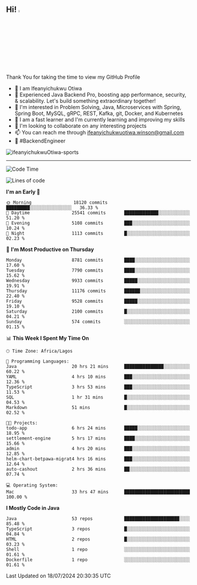 <!-- BLOG-POST-LIST:START --><!-- BLOG-POST-LIST:END -->

## Hi! <img src="https://media.giphy.com/media/hvRJCLFzcasrR4ia7z/giphy.gif" width="4%"> 

Thank You for taking the time to view my GitHub Profile

- 👋 I am Ifeanyichukwu Otiwa
- 🚀 Experienced Java Backend Pro, boosting app performance, security, & scalability. Let's build something extraordinary together!
- 👀 I'm interested in Problem Solving, Java, Microservices with Spring, Spring Boot, MySQL, gRPC, REST, Kafka, git, Docker, and Kubernetes
- 🌱 I am a fast learner and I'm currently learning and improving my skills
- 💞️ I'm looking to collaborate on any interesting projects
- 📫 You can reach me through ifeanyichukwuotiwa.winson@gmail.com
- 🚀 #BackendEngineer

<p align="left" marginTop="10px"> <img src="https://komarev.com/ghpvc/?username=ifeanyichukwuOtiwa-sports&label=Profile%20views&color=0e75b6&style=for-the-badge" alt="ifeanyichukwuOtiwa-sports" /> </p>

***

<!--START_SECTION:waka-->
![Code Time](http://img.shields.io/badge/Code%20Time-2%2C648%20hrs%2056%20mins-blue)

![Lines of code](https://img.shields.io/badge/From%20Hello%20World%20I%27ve%20Written-12.3%20million%20lines%20of%20code-blue)

**I'm an Early 🐤** 

```text
🌞 Morning                18120 commits       █████████░░░░░░░░░░░░░░░░   36.33 % 
🌆 Daytime                25541 commits       █████████████░░░░░░░░░░░░   51.20 % 
🌃 Evening                5108 commits        ███░░░░░░░░░░░░░░░░░░░░░░   10.24 % 
🌙 Night                  1113 commits        █░░░░░░░░░░░░░░░░░░░░░░░░   02.23 % 
```
📅 **I'm Most Productive on Thursday** 

```text
Monday                   8781 commits        ████░░░░░░░░░░░░░░░░░░░░░   17.60 % 
Tuesday                  7790 commits        ████░░░░░░░░░░░░░░░░░░░░░   15.62 % 
Wednesday                9933 commits        █████░░░░░░░░░░░░░░░░░░░░   19.91 % 
Thursday                 11176 commits       ██████░░░░░░░░░░░░░░░░░░░   22.40 % 
Friday                   9528 commits        █████░░░░░░░░░░░░░░░░░░░░   19.10 % 
Saturday                 2100 commits        █░░░░░░░░░░░░░░░░░░░░░░░░   04.21 % 
Sunday                   574 commits         ░░░░░░░░░░░░░░░░░░░░░░░░░   01.15 % 
```


📊 **This Week I Spent My Time On** 

```text
🕑︎ Time Zone: Africa/Lagos

💬 Programming Languages: 
Java                     20 hrs 21 mins      ███████████████░░░░░░░░░░   60.22 % 
YAML                     4 hrs 10 mins       ███░░░░░░░░░░░░░░░░░░░░░░   12.36 % 
TypeScript               3 hrs 53 mins       ███░░░░░░░░░░░░░░░░░░░░░░   11.53 % 
SQL                      1 hr 31 mins        █░░░░░░░░░░░░░░░░░░░░░░░░   04.53 % 
Markdown                 51 mins             █░░░░░░░░░░░░░░░░░░░░░░░░   02.52 % 

🐱‍💻 Projects: 
todo-app                 6 hrs 24 mins       █████░░░░░░░░░░░░░░░░░░░░   18.95 % 
settlement-engine        5 hrs 17 mins       ████░░░░░░░░░░░░░░░░░░░░░   15.66 % 
admin                    4 hrs 20 mins       ███░░░░░░░░░░░░░░░░░░░░░░   12.85 % 
helm-chart-betpawa-migrat4 hrs 16 mins       ███░░░░░░░░░░░░░░░░░░░░░░   12.64 % 
auto-cashout             2 hrs 36 mins       ██░░░░░░░░░░░░░░░░░░░░░░░   07.74 % 

💻 Operating System: 
Mac                      33 hrs 47 mins      █████████████████████████   100.00 % 
```

**I Mostly Code in Java** 

```text
Java                     53 repos            █████████████████████░░░░   85.48 % 
TypeScript               3 repos             █░░░░░░░░░░░░░░░░░░░░░░░░   04.84 % 
HTML                     2 repos             █░░░░░░░░░░░░░░░░░░░░░░░░   03.23 % 
Shell                    1 repo              ░░░░░░░░░░░░░░░░░░░░░░░░░   01.61 % 
Dockerfile               1 repo              ░░░░░░░░░░░░░░░░░░░░░░░░░   01.61 % 
```




 Last Updated on 18/07/2024 20:30:35 UTC
<!--END_SECTION:waka-->

<!--
<p align="center">
![trophy](https://github-profile-trophy.vercel.app/?username=ifeanyichukwuOtiwa-sports&theme=onedark) (https://github.com/ryo-ma/github-profile-trophy)
</p>
-->

<!---
ifeanyi-otiwa/ifeanyi-otiwa is a ✨ special ✨ repository because its `README.md` (this file) appears on your GitHub profile.
You can click the Preview link to take a look at your changes.
--->
